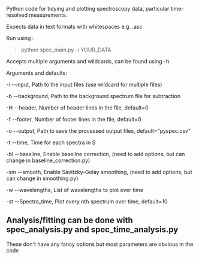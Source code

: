 Python code for tidying and plotting spectroscopy data, particular time-resolved measurements.

Expects data in text formats with whitespaces e.g. .asc  

Run using :

>python spec_main.py -i YOUR_DATA

Accepts multiple arguments and wildcards, can be found using -h 

Arguments and defaults:

-i  --input, Path to the input files (use wildcard for multiple files)

-b  --background,   Path to the background spectrum file for subtraction

-H  --header,       Number of header lines in the file,  default=0

-f  --footer,       Number of footer lines in the file,  default=0

-o  --output, Path to save the processed output files, default="pyspec.csv"

-t  --time, Time for each spectra in S

-bl --baseline, Enable baseline correction, (need to add options, but can change in baseline_correction.py)

-sm --smooth, Enable Savitzky-Golay smoothing, (need to add options, but can change in smoothing.py)

-w  --wavelengths, List of wavelengths to plot over time

-st --Spectra_time, Plot every nth spectrum over time, default=10

## Analysis/fitting can be done with spec_analysis.py and spec_time_analysis.py 

These don't have any fancy options but most parameters are obvious in the code
